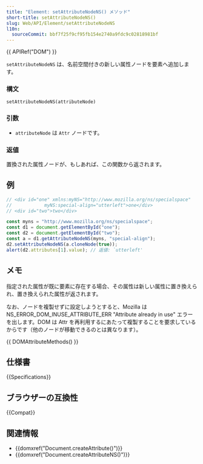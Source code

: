 ```yaml
---
title: "Element: setAttributeNodeNS() メソッド"
short-title: setAttributeNodeNS()
slug: Web/API/Element/setAttributeNodeNS
l10n:
  sourceCommit: bbf7f25f9cf95fb154e2740a9fdc9c02818981bf
---
```


{{ APIRef("DOM") }}

`setAttributeNodeNS` は、名前空間付きの新しい属性ノードを要素へ追加します。

### 構文

```js-nolint
setAttributeNodeNS(attributeNode)
```

### 引数

- `attributeNode` は `Attr` ノードです。

### 返値

置換された属性ノードが、もしあれば、この関数から返されます。

## 例

```js
// <div id="one" xmlns:myNS="http://www.mozilla.org/ns/specialspace"
//            myNS:special-align="utterleft">one</div>
// <div id="two">two</div>

const myns = "http://www.mozilla.org/ns/specialspace";
const d1 = document.getElementById("one");
const d2 = document.getElementById("two");
const a = d1.getAttributeNodeNS(myns, "special-align");
d2.setAttributeNodeNS(a.cloneNode(true));
alert(d2.attributes[1].value); // 返値: `utterleft'
```

## メモ

指定された属性が既に要素に存在する場合、その属性は新しい属性に置き換えられ、置き換えられた属性が返されます。

なお、ノードを複製せずに設定しようとすると、Mozilla は NS_ERROR_DOM_INUSE_ATTRIBUTE_ERR "Attribute already in use" エラーを出します。DOM は Attr を再利用するにあたって複製することを要求しているからです（他のノードが移動できるのとは異なります）。

{{ DOMAttributeMethods() }}

## 仕様書

{{Specifications}}

## ブラウザーの互換性

{{Compat}}

## 関連情報

- {{domxref("Document.createAttribute()")}}
- {{domxref("Document.createAttributeNS()")}}
